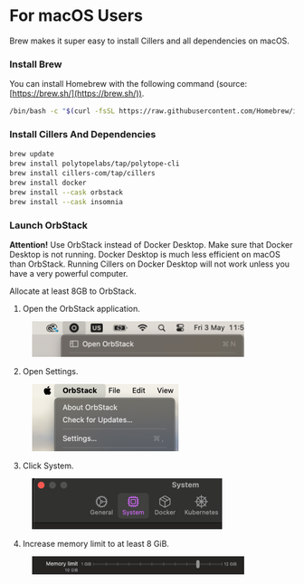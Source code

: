 # For macOS Users

Brew makes it super easy to install Cillers and all dependencies on macOS.&#x20;

### Install Brew

You can install Homebrew with the following command (source: [https://brew.sh/](https://brew.sh/)).

```bash
/bin/bash -c "$(curl -fsSL https://raw.githubusercontent.com/Homebrew/install/HEAD/install.sh)"
```

### **Install Cillers And Dependencies**

```bash
brew update
brew install polytopelabs/tap/polytope-cli
brew install cillers-com/tap/cillers
brew install docker
brew install --cask orbstack
brew install --cask insomnia 
```

### Launch OrbStack&#x20;

**Attention!** Use OrbStack instead of Docker Desktop. Make sure that Docker Desktop is not running. Docker Desktop is much less efficient on macOS than OrbStack. Running Cillers on Docker Desktop will not work unless you have a very powerful computer.&#x20;

Allocate at least 8GB to OrbStack.

1. Open the OrbStack application.&#x20;

<figure><img src="../../.gitbook/assets/image (4) (1).png" alt="" width="375"><figcaption></figcaption></figure>

2. Open Settings.

<figure><img src="../../.gitbook/assets/image (1) (1) (1).png" alt="" width="259"><figcaption></figcaption></figure>

3. Click System.&#x20;

<figure><img src="../../.gitbook/assets/image (2) (1) (1).png" alt="" width="336"><figcaption></figcaption></figure>

4. Increase memory limit to at least 8 GiB.&#x20;

<figure><img src="../../.gitbook/assets/image (3) (1) (1).png" alt="" width="375"><figcaption></figcaption></figure>



